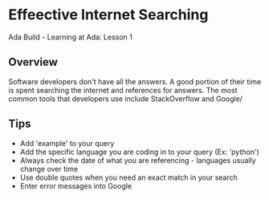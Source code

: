 # Effeective Internet Searching

Ada Build - Learning at Ada: Lesson 1

## Overview

Software developers don't have all the answers. A good portion of their time is spent searching the internet and references for answers. The most common tools that developers use include StackOverflow and Google/ 

## Tips

* Add 'example' to your query
* Add the specific language you are coding in to your query (Ex: 'python')
* Always check the date of what you are referencing - languages usually change over time
* Use double quotes when you need an exact match in your search
* Enter error messages into Google
